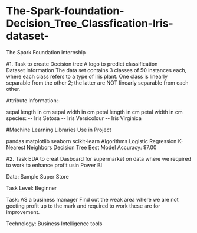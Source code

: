 # The-Spark-foundation-Decision_Tree_Classfication-Iris-dataset-
The Spark Foundation internship 

#1.  Task  to create Decision tree A logo to predict classification   
Dataset Information
The data set contains 3 classes of 50 instances each, where each class refers to a type of iris plant. One class is linearly separable from the other 2; the latter are NOT linearly separable from each other.

Attribute Information:-

sepal length in cm
sepal width in cm
petal length in cm
petal width in cm
species: -- Iris Setosa -- Iris Versicolour -- Iris Virginica

#Machine Learning Libraries Use in Project

pandas
matplotlib
seaborn
scikit-learn
Algorithms
Logistic Regression
K-Nearest Neighbors
Decision Tree
Best Model Accuracy: 97.00
 
 
 #2. Task EDA to creat Dasboard for supermarket on data where we required to work to enhance profit usin Power BI 

 
Data: Sample Super Store 

Task Level: Beginner 

Task: AS a business manager Find out the weak area where we are not geeting  profit up to the mark and required to work these are for improvement.

Technology: Business Intelligence tools 
